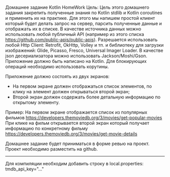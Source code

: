 Домашнее задание
Kotlin HomeWork
Цель: Цель этого домашнего задания закрепить полученные знания по Kotlin stdlib и Kotlin coroutines и применить их на практике. Для этого мы напишем простой клиент который будет делать запрос на сервер, парсить полученные данные и отображать их в списке.
В качестве источника данных можно использовать любой публичный API (например из этого списка https://github.com/public-apis/public-apis).
Разрешается использовать любой Http Client: Retrofit, OkHttp, Volley и тп. и библиотеку для загрузки изображений: Glide, Picasso, Fresco, Universal Imager Loader. В качестве json десериализатора можно использовать Jackson/Moshi/Gson.
Приложение должно быть написано на Kotlin.
Для блокирующих операций необходимо использовать корутины.

Приложение должно состоять из двух экранов:
* На первом экране должен отображаться список элементов, по клику на элемент должен открываться второй экран;
* Второй экран должен содержать более детальную информацию по открытому элементу.

Пример:
На первом экране отображается список из популярных фильмов https://developers.themoviedb.org/3/movies/get-popular-movies
При клике на фильм открывается второй экран который получает информацию по конкретному фильму https://developers.themoviedb.org/3/movies/get-movie-details

Домашнее задание будет приниматься в форме ревью на проект. Проект необходимо разместить на github.

****************************************************************************************************
Для компиляции необходим добавить строку в local.properties:
tmdb_api_key="..."
